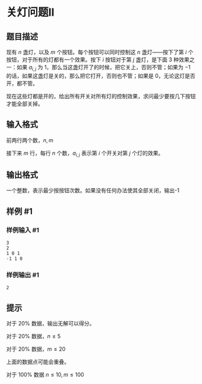 # 关灯问题II

## 题目描述

现有 $n$ 盏灯，以及 $m$ 个按钮。每个按钮可以同时控制这 $n$ 盏灯——按下了第 $i$ 个按钮，对于所有的灯都有一个效果。按下 $i$ 按钮对于第 $j$ 盏灯，是下面 $3$ 种效果之一：如果 $a_{i,j}$ 为 $1$，那么当这盏灯开了的时候，把它关上，否则不管；如果为 $-1$ 的话，如果这盏灯是关的，那么把它打开，否则也不管；如果是 $0$，无论这灯是否开，都不管。

现在这些灯都是开的，给出所有开关对所有灯的控制效果，求问最少要按几下按钮才能全部关掉。

## 输入格式

前两行两个数，$n,m$

接下来 $m$ 行，每行 $n$ 个数，$a_{i,j}$ 表示第 $i$ 个开关对第 $j$ 个灯的效果。

## 输出格式

一个整数，表示最少按按钮次数。如果没有任何办法使其全部关闭，输出-1

## 样例 #1

### 样例输入 #1

```
3
2
1 0 1
-1 1 0
```

### 样例输出 #1

```
2
```

## 提示

对于 $20\%$ 数据，输出无解可以得分。

对于 $20\%$ 数据，$n\le5$

对于 $20\%$ 数据，$m\le20$

上面的数据点可能会重叠。

对于 $100\%$ 数据 $n\le10,m\le100$
